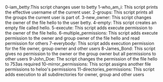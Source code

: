 0-iam_betty:This script changes user to betty
1-who_am_i: This script prints the effective username of the current user.
2-groups: This script prints all the groups the current user is part of.
3-new_owner: This script changes the owner of the file hello to the user betty.
4-empty: This script creates an empty file called hello.
5-execute: This script adds execute permission to the owner of the file hello.
6-multiple_permissions: This script adds execute permission to the owner and group owner of the file hello and read permission for others
7-everybody: This script adds execution permission for the file owner, group owner and other users
8-James_Bond: This script gives no permission to the owner or the group owner but all permissions to other users
9-John_Doe: The script changes the permission of the file hello to 753as required
10-mirror_permissions: This script assigns another file permissions to heloo's permissions
11-directories_permissions: This script adds execution to all subdirectories for owner, group and other users

